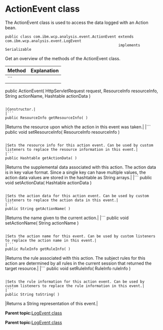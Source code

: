 # ActionEvent class 

The ActionEvent class is used to access the data logged with an Action bean.

```
public class com.ibm.wcp.analysis.event.ActionEvent extends com.ibm.wcp.analysis.event.LogEvent
                                                    implements Serializable

```

Get an overview of the methods of the ActionEvent class.

|Method|Explanation|
|------|-----------|
|```
public ActionEvent( HttpServletRequest request,
                    ResourceInfo       resourceInfo,
                    String             actionName,
                    Hashtable          actionData )

```

|Constructor.|
|```
public ResourceInfo getResourceInfo( )
```

|Returns the resource upon which the action in this event was taken.|
|```
public void setResourceInfo( ResourceInfo resourceInfo )
```

|Sets the resource info for this action event. Can be used by custom listeners to replace the resource information in this event.|
|```
public Hashtable getActionData( )
```

|Returns the supplemental data associated with this action. The action data is in key value format. Since a single key can have multiple values, the action data values are stored in the hashtable as String arrays.|
|```
public void setActionData( Hashtable actionData )
```

|Sets the action data for this action event. Can be used by custom listeners to replace the action data in this event.|
|```
public String getActionName( )
```

|Returns the name given to the current action.|
|```
public void setActionName( String actionName )
```

|Sets the action name for this event. Can be used by custom listeners to replace the action name in this event.|
|```
public RuleInfo getRuleInfo( )
```

|Returns the rule associated with this action. The subject rules for this action are determined by all rules in the current session that returned the target resource.|
|```
public void setRuleInfo( RuleInfo ruleInfo )
```

|Sets the rule information for this action event. Can be used by custom listeners to replace the rule information in this event.|
|```
public String toString( )
```

|Returns a String representation of this event.|

**Parent topic:**[LogEvent class ](../pzn/pzn_logevent_class.md)

**Parent topic:**[LogEvent class ](../pzn/pzn_logevent_class.md)

